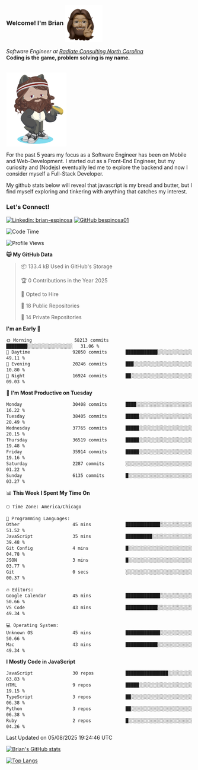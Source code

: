 ###  Welcome! I'm Brian <img align="center" src="https://github.com/bespinosa01/bespinosa01/blob/main/assets/peace-animoji.png" height="100" /></h2>
<p><em>Software Engineer at <a href="https://www.radiateconsulting.coop/north-carolina-tech-coop">Radiate Consulting North Carolina</a>
 <br/>
<!-- </br>Developer Consultant at <a href="https://codethedream.org/">Code The Dream</a> -->
</em> <b>Coding is the game, problem solving is my name.</b></p>

<br/>


 <img align="center" src="https://github.com/bespinosa01/bespinosa01/blob/main/assets/octo-me.png" height="200" /> 
 <p>
 For the past 5 years my focus as a Software Engineer has been on Mobile and Web-Development. I started out as a Front-End Engineer, but my curiosity and (Nodejs) eventually led me to explore the backend and now I consider myself a Full-Stack Developer.
</p>
<p>
 My github stats below will reveal that javascript is my bread and butter, but I find myself exploring and tinkering with anything that catches my interest. 
 </p>
 
 
### Let's Connect!

[![Linkedin: brian-espinosa](https://img.shields.io/badge/-brian--espinosa-blue?style=flat-square&logo=Linkedin&logoColor=white&link=https://www.linkedin.com/in/brian-espinosa/)](https://www.linkedin.com/in/brian-espinosa/)
[![GitHub bespinosa01](https://img.shields.io/github/followers/bespinosa01?label=follow&style=social)](https://github.com/bespinosa01)



<!--START_SECTION:waka-->
![Code Time](http://img.shields.io/badge/Code%20Time-1%2C812%20hrs%2041%20mins-blue)

![Profile Views](http://img.shields.io/badge/Profile%20Views-0-blue)

**🐱 My GitHub Data** 

> 📦 133.4 kB Used in GitHub's Storage 
 > 
> 🏆 0 Contributions in the Year 2025
 > 
> 💼 Opted to Hire
 > 
> 📜 18 Public Repositories 
 > 
> 🔑 14 Private Repositories 
 > 
**I'm an Early 🐤** 

```text
🌞 Morning                58213 commits       ████████░░░░░░░░░░░░░░░░░   31.06 % 
🌆 Daytime                92050 commits       ████████████░░░░░░░░░░░░░   49.11 % 
🌃 Evening                20246 commits       ███░░░░░░░░░░░░░░░░░░░░░░   10.80 % 
🌙 Night                  16924 commits       ██░░░░░░░░░░░░░░░░░░░░░░░   09.03 % 
```
📅 **I'm Most Productive on Tuesday** 

```text
Monday                   30408 commits       ████░░░░░░░░░░░░░░░░░░░░░   16.22 % 
Tuesday                  38405 commits       █████░░░░░░░░░░░░░░░░░░░░   20.49 % 
Wednesday                37765 commits       █████░░░░░░░░░░░░░░░░░░░░   20.15 % 
Thursday                 36519 commits       █████░░░░░░░░░░░░░░░░░░░░   19.48 % 
Friday                   35914 commits       █████░░░░░░░░░░░░░░░░░░░░   19.16 % 
Saturday                 2287 commits        ░░░░░░░░░░░░░░░░░░░░░░░░░   01.22 % 
Sunday                   6135 commits        █░░░░░░░░░░░░░░░░░░░░░░░░   03.27 % 
```


📊 **This Week I Spent My Time On** 

```text
🕑︎ Time Zone: America/Chicago

💬 Programming Languages: 
Other                    45 mins             █████████████░░░░░░░░░░░░   51.52 % 
JavaScript               35 mins             ██████████░░░░░░░░░░░░░░░   39.48 % 
Git Config               4 mins              █░░░░░░░░░░░░░░░░░░░░░░░░   04.78 % 
JSON                     3 mins              █░░░░░░░░░░░░░░░░░░░░░░░░   03.77 % 
Git                      0 secs              ░░░░░░░░░░░░░░░░░░░░░░░░░   00.37 % 

🔥 Editors: 
Google Calendar          45 mins             █████████████░░░░░░░░░░░░   50.66 % 
VS Code                  43 mins             ████████████░░░░░░░░░░░░░   49.34 % 

💻 Operating System: 
Unknown OS               45 mins             █████████████░░░░░░░░░░░░   50.66 % 
Mac                      43 mins             ████████████░░░░░░░░░░░░░   49.34 % 
```

**I Mostly Code in JavaScript** 

```text
JavaScript               30 repos            ████████████████░░░░░░░░░   63.83 % 
HTML                     9 repos             █████░░░░░░░░░░░░░░░░░░░░   19.15 % 
TypeScript               3 repos             ██░░░░░░░░░░░░░░░░░░░░░░░   06.38 % 
Python                   3 repos             ██░░░░░░░░░░░░░░░░░░░░░░░   06.38 % 
Ruby                     2 repos             █░░░░░░░░░░░░░░░░░░░░░░░░   04.26 % 
```




 Last Updated on 05/08/2025 19:24:46 UTC
<!--END_SECTION:waka-->


<!--  Github STATS -->
[![Brian's GitHub stats](https://github-readme-stats.vercel.app/api?username=bespinosa01&hide=stars,contribs&count_private=true&show_icons=true)](https://github.com/anuraghazra/github-readme-stats)

[![Top Langs](https://github-readme-stats.vercel.app/api/top-langs/?username=bespinosa01&layout=compact)](https://github.com/anuraghazra/github-readme-stats)



<!--
**bespinosa01/bespinosa01** is a ✨ _special_ ✨ repository because its `README.md` (this file) appears on your GitHub profile.

Here are some ideas to get you started:

- 🔭 I’m currently working on ...
- 🌱 I’m currently learning ...
- 👯 I’m looking to collaborate on ...
- 🤔 I’m looking for help with ...
- 💬 Ask me about ...
- 📫 How to reach me: ...
- 😄 Pronouns: ...
- ⚡ Fun fact: ...
-->
